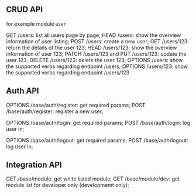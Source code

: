 CRUD API
-------------------
for example module `user`

GET /users: list all users page by page;
HEAD /users: show the overview information of user listing;
POST /users: create a new user;
GET /users/123: return the details of the user 123;
HEAD /users/123: show the overview information of user 123;
PATCH /users/123 and PUT /users/123: update the user 123;
DELETE /users/123: delete the user 123;
OPTIONS /users: show the supported verbs regarding endpoint /users;
OPTIONS /users/123: show the supported verbs regarding endpoint /users/123

Auth API
-------------------

OPTIONS /base/auth/register: get required params;
POST /base/auth/register: register a new user;

OPTIONS /base/auth/login: get required params;
POST /base/auth/login: log user in;

OPTIONS /base/auth/logout: get required params;
POST /base/auth/logout: log user in;

Integration API
-------------------

GET /base/module: get white listed module;
GET /base/module/dev: get module list for developer only (developmemt only);
